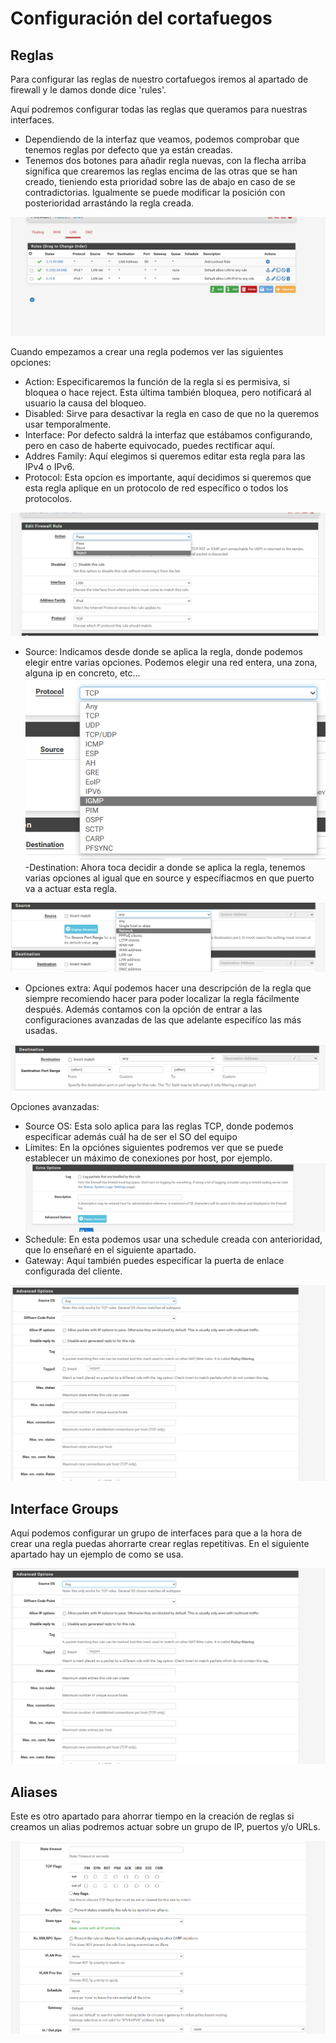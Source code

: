 # Configuración del cortafuegos

## Reglas

Para configurar las reglas de nuestro cortafuegos iremos al apartado de firewall y le damos donde dice 'rules'.

Aquí podremos configurar todas las reglas que queramos para nuestras interfaces.

- Dependiendo de la interfaz que veamos, podemos comprobar que tenemos reglas por defecto que ya están creadas.
- Tenemos dos botones para añadir regla nuevas, con la flecha arriba significa que crearemos las reglas encima de las otras que se han creado, tieniendo esta prioridad sobre las de abajo en caso de se contradictorias. Igualmente se puede modificar la posición con posterioridad arrastándo la regla creada.
 
 ![confcorta1](/imagenes/confcorta1.png)
 
 Cuando empezamos a crear una regla podemos ver las siguientes opciones:
 
 - Action: Especificaremos la función de la regla si es permisiva, si bloquea o hace reject. Esta última también bloquea, pero notificará al usuario la causa del bloqueo.
 - Disabled: Sirve para desactivar la regla en caso de que no la queremos usar temporalmente.
 - Interface: Por defecto saldrá la interfaz que estábamos configurando, pero en caso de haberte equivocado, puedes rectificar aquí.
 - Addres Family: Aquí elegimos si queremos editar esta regla para las IPv4 o IPv6.
 - Protocol: Esta opcíon es importante, aquí decidimos si queremos que esta regla aplique en un protocolo de red específico o todos los protocolos.
 
 ![confcorta2](/imagenes/confcorta2.png)
 
 - Source: Indicamos desde donde se aplica la regla, donde podemos elegir entre varias opciones. Podemos elegir una red entera, una zona, alguna ip en concreto, etc...
  ![confcorta3](/imagenes/confcorta3.png)
 -Destination: Ahora toca decidir a donde se aplica la regla, tenemos varias opciones al igual que en source y específiacmos en que puerto va a actuar esta regla.

 ![confcorta4](/imagenes/confcorta4.png)
 
 - Opciones extra: Aquí podemos hacer una descripción de la regla que siempre recomiendo hacer para poder localizar la regla fácilmente después. Además contamos con la opción de entrar a las configuraciones avanzadas de las que adelante especifíco las más usadas.

 ![confcorta5](/imagenes/confcorta5.png)
 
 Opciones avanzadas:
 
 - Source OS: Esta solo aplica para las reglas TCP, donde podemos especificar además cuál ha de ser el SO del equipo
 - Límites: En la opciónes siguientes podremos ver que se puede establecer un máximo de conexiones por host, por ejemplo.
 ![confcorta6](/imagenes/confcorta6.png)
 - Schedule: En esta podemos usar una schedule creada con anterioridad, que lo enseñaré en el siguiente apartado.
 - Gateway: Aquí también puedes especificar la puerta de enlace configurada del cliente.

![confcorta7](/imagenes/confcorta7.png)

## Interface Groups
Aquí podemos configurar un grupo de interfaces para que a la hora de crear una regla puedas ahorrarte crear reglas repetitivas. En el siguiente apartado hay un ejemplo de como se usa.

![confcorta7](/imagenes/confcorta7.png)

## Aliases
Este es otro apartado para ahorrar tiempo en la creación de reglas si creamos un alias podremos actuar sobre un grupo de IP, puertos y/o URLs.

![confcorta8](/imagenes/confcorta8.png)
